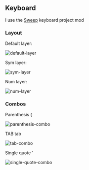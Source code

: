 ## Keyboard

I use the [Sweep](github.com/davidphilipbarr/Sweep) keyboard project mod

### Layout

Default layer:

![default-layer](https://github.com/user-attachments/assets/1e95fc6c-c2c6-48bd-938e-b04e957eba7c)

Sym layer:

![sym-layer](https://github.com/user-attachments/assets/00dfdd1f-f2e8-4d13-a931-275f50030f2a)

Num layer:

![num-layer](https://github.com/user-attachments/assets/945a81f4-8603-4c63-ab57-7faaa2a7ddd8)

### Combos

Parenthesis (

![parenthesis-combo](https://github.com/user-attachments/assets/7ba2d517-570d-49c8-b0af-d259464d33ec)   

TAB tab

![tab-combo](https://github.com/user-attachments/assets/d7b4445c-60b9-40e7-9fa9-8c36824fbfa1)

Single quote '

![single-quote-combo](https://github.com/user-attachments/assets/40d1495f-b19b-4243-8bb8-15aaa2470968)
